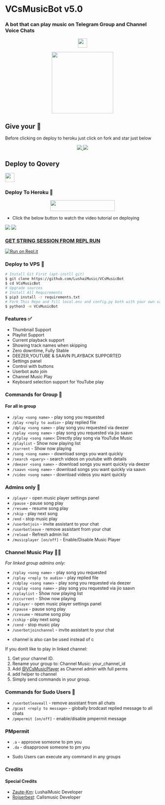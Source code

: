 <h1 align="centre">VCsMusicBot v5.0</h1>

### A bot that can play music on Telegram Group and Channel Voice Chats

<p align="center">
  <a href="https://github.com/LushaiMusic/VCsMusicBot">
     <img height="30px" src="https://img.shields.io/badge/Group%20Music%20Bot-red?style=for-the-badge&logo=github">
  </a>
</p>

<p align="center">
  <a href="https://telegra.ph/file/e8cc2e942567da80cab45.jpg">
     <img height="200px" src="https://telegra.ph/file/e8cc2e942567da80cab45.jpg">
  </a>
</p>

## Give your 💙

Before clicking on deploy to heroku just click on fork and star just below

<p align="center">
  <a href="https://github.com/LushaiMusic/VCsMusicBot/fork">
    <img src="https://img.shields.io/github/forks/LushaiMusic/VCsMusicBot?label=Fork&style=social">
    
  </a>
  <a href="https://github.com/LushaiMusic/GroupMusicBot">
    <img src="https://img.shields.io/github/stars/LushaiMusic/VCsMusicBot?style=social">
  </a>
</p>

## Deploy to Qovery

<p align="left">
  <a href="https://qovery.com">
     <img height="30px" src="https://img.shields.io/badge/Deploy%20To%20Qovery-blueviolet?style=for-the-badge&logo=qovery">
  </a>
</p>


### Deploy To Heroku 📡</h4>

<p align="center"><a href="https://heroku.com/deploy?template=https://github.com/kassim952/shadowqueenzzxx"> <img src="https://img.shields.io/badge/Deploy%20To%20Heroku-blueviolet?style=for-the-badge&logo=heroku" width="210" height="34.45"/></a></p>

- Click the below button to watch the video tutorial on deploying

<a href="https://youtu.be/koAzUgNQaDU"><img src="https://img.shields.io/badge/How%20To%20Deploy%20on%20Heroku-blue.svg?logo=Youtube"></a>
<a href="https://youtu.be/koAzUgNQaDU"><img src="https://img.shields.io/youtube/views/koAzUgNQaDU?style=social">


###  GET STRING SESSION FROM REPL RUN

 [![Run on Repl.it](https://camo.githubusercontent.com/05149b448485553c6f14f6430a45c12dcc79ed3c/68747470733a2f2f7265706c2e69742f62616467652f6769746875622f6a61727669733231303930342f4a6172766973)](https://replit.com/@ZauteKm/GenerateStringSession#main.py)

### Deploy to VPS 🏃
```sh
# Install Git First (apt-instll git)
$ git clone https://github.com/LushaiMusic/VCsMusicBot
$ cd VCsMusicBot
# Upgrade sources
# Install All Requirements 
$ pip3 install -r requirements.txt
# Fork This Repo and fill local.env and config.py both with your own values.Then Start The Bot
$ python3 -m VCsMusicBot
```

### Features ✅

- Thumbnail Support
- Playlist Support
- Current playback support
- Showing track names when skipping
- Zero downtime, Fully Stable
- DEEZER,YOUTUBE & SAAVN PLAYBACK SUPPORTED
- Settings panel
- Control with buttons
- Userbot auto join
- Channel Music Play
- Keyboard selection support for YouTube play

### Commands for Group 👥
#### For all in group

- `/play <song name>` - play song you requested
- `/play <reply to audio>` - play replied file
- `/dplay <song name>` - play song you requested via deezer
- `/splay <song name>` - play song you requested via jio saavn
- `/ytplay <song name>`: Directly play song via YouTube Music
- `/playlist` - Show now playing list
- `/current` - Show now playing
- `/song <song name>` - download songs you want quickly
- `/search <query>` - search videos on youtube with details
- `/deezer <song name>` - download songs you want quickly via deezer
- `/saavn <song name>` - download songs you want quickly via saavn
- `/video <song name>` - download videos you want quickly

### Admins only 🏅
- `/player` - open music player settings panel
- `/pause` - pause song play
- `/resume` - resume song play
- `/skip` - play next song
- `/end` - stop music play
- `/userbotjoin` - invite assistant to your chat
- `/userbotleave` - remove assistant from your chat
- `/reload` - Refresh admin list
- `/musicplayer [on/off]` - Enable/Disable Music Player

### Channel Music Play 👨‍🎤
*For linked group admins only:*
- `/cplay <song name>` - play song you requested
- `/cplay <reply to audio>` - play replied file
- `/cdplay <song name>` - play song you requested via deezer
- `/csplay <song name>` - play song you requested via jio saavn
- `/cplaylist` - Show now playing list
- `/cccurrent` - Show now playing
- `/cplayer` - open music player settings panel
- `/cpause` - pause song play
- `/cresume` - resume song play
- `/cskip` - play next song
- `/cend` - stop music play
- `/userbotjoinchannel` - invite assistant to your chat
* channel is also can be used instead of c

If you donlt like to play in linked channel:
 1. Get your channel ID.
 2. Rename your group to: Channel Music: your_channel_id
 3. Add [@VCsMusicPlayer](https://t.me/VCsMusicPlayer) as Channel admin with full perms
 4. add helper to channel
 5. Simply send commands in your group.

### Commands for Sudo Users 👮
- `/userbotleaveall` - remove assistant from all chats
- `/gcast <reply to message>` - globally brodcast replied message to all chats
- `/pmpermit [on/off]` - enable/disable pmpermit message

### PMpermit
- `.a` - approove someone to pm you
- `.da` - disapproove someone to pm you
+ Sudo Users can execute any command in any groups

### Credits
#### Special Credits
- [Zaute-Km](https://github.com/Zaute-Km): LushaiMusic Developer
- [Rojserbest](http://github.com/rojserbest): Callsmusic Developer
